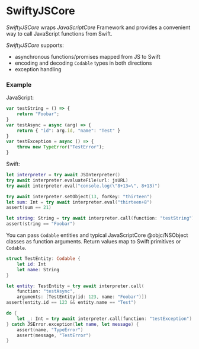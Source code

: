 # SwiftyJSCore

*SwiftyJSCore* wraps *JavaScriptCore* Framework and provides a convenient way
to call JavaScript functions from Swift.

*SwiftyJSCore* supports:
- asynchronous functions/promises mapped from JS to Swift
- encoding and decoding `Codable` types in both directions
- exception handling

### Example

JavaScript:
```javascript
var testString = () => {
    return "Foobar";
}
var testAsync = async (arg) => {
    return { "id": arg.id, "name": "Test" }
}
var testException = async () => {
    throw new TypeError("TestError");
}
```

Swift:
```swift
let interpreter = try await JSInterpreter()
try await interpreter.evaluateFile(url: jsURL)
try await interpreter.eval("console.log(\"8+13=\", 8+13)")

try await interpreter.setObject(13, forKey: "thirteen")
let sum: Int = try await interpreter.eval("thirteen+8")
assert(sum == 21)

let string: String = try await interpreter.call(function: "testString")
assert(string == "Foobar")
```

You can pass `Codable` entities and typical JavaScriptCore @objc/NSObject classes as function arguments.
Return values map to Swift primitives or `Codable`.

```swift
struct TestEntity: Codable {
    let id: Int
    let name: String
}

let entity: TestEntity = try await interpreter.call(
    function: "testAsync",
    arguments: [TestEntity(id: 123, name: "Foobar")])
assert(entity.id == 123 && entity.name == "Test")

do {
    let _: Int = try await interpreter.call(function: "testException")
} catch JSError.exception(let name, let message) {
    assert(name, "TypeError")
    assert(message, "TestError")
}
```
